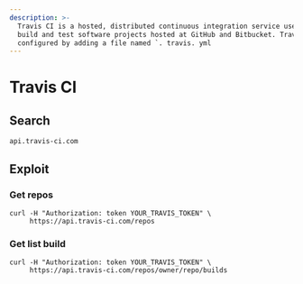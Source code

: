 ```yaml
---
description: >-
  Travis CI is a hosted, distributed continuous integration service used to
  build and test software projects hosted at GitHub and Bitbucket. Travis CI is
  configured by adding a file named `. travis. yml
---
```


# Travis CI



## Search

```
api.travis-ci.com
```

## Exploit

### Get repos

```
curl -H "Authorization: token YOUR_TRAVIS_TOKEN" \
     https://api.travis-ci.com/repos
```

### Get list build

```
curl -H "Authorization: token YOUR_TRAVIS_TOKEN" \
     https://api.travis-ci.com/repos/owner/repo/builds
```

###
